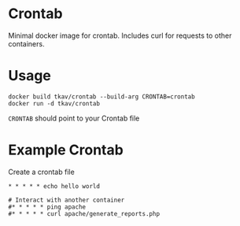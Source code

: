# Crontab
Minimal docker image for crontab.
Includes curl for requests to other containers.

# Usage

```
docker build tkav/crontab --build-arg CRONTAB=crontab
docker run -d tkav/crontab
```

```CRONTAB``` should point to your Crontab file

# Example Crontab

Create a crontab file
```
* * * * * echo hello world

# Interact with another container
#* * * * * ping apache
#* * * * * curl apache/generate_reports.php
```
